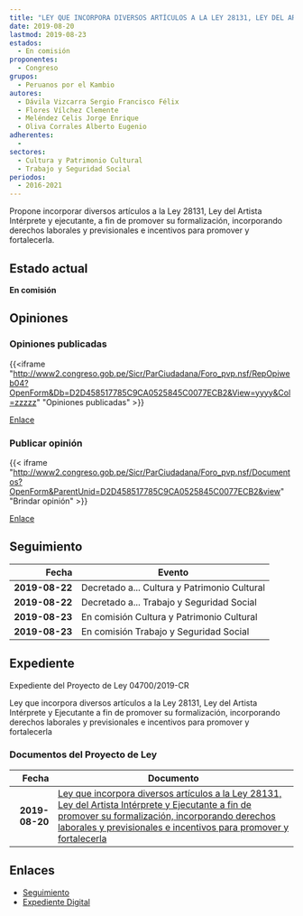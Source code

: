 ```yaml
---
title: "LEY QUE INCORPORA DIVERSOS ARTÍCULOS A LA LEY 28131, LEY DEL ARTISTA INTÉRPRETE Y EJECUTANTE A FIN DE PROMOVER SU FORMALIZACIÓN, INCORPORANDO DERECHOS LABORALES Y PREVISIONALES E INCENTIVOS PARA PROMOVER Y FORTALECERLA"
date: 2019-08-20
lastmod: 2019-08-23
estados: 
  - En comisión
proponentes: 
  - Congreso
grupos: 
  - Peruanos por el Kambio
autores: 
  - Dávila Vizcarra Sergio Francisco Félix
  - Flores Vílchez Clemente
  - Meléndez Celis Jorge Enrique
  - Oliva Corrales Alberto Eugenio
adherentes: 
  - 
sectores: 
  - Cultura y Patrimonio Cultural
  - Trabajo y Seguridad Social
periodos: 
  - 2016-2021
---
```


Propone incorporar diversos artículos a la Ley 28131, Ley del Artista Intérprete y ejecutante, a fin de promover su formalización, incorporando derechos laborales y previsionales e incentivos para promover y fortalecerla.


## Estado actual

**En comisión**

## Opiniones

### Opiniones publicadas

{{<iframe "http://www2.congreso.gob.pe/Sicr/ParCiudadana/Foro_pvp.nsf/RepOpiweb04?OpenForm&Db=D2D458517785C9CA0525845C0077ECB2&View=yyyy&Col=zzzzz" "Opiniones publicadas" >}}

[Enlace](http://www2.congreso.gob.pe/Sicr/ParCiudadana/Foro_pvp.nsf/RepOpiweb04?OpenForm&Db=D2D458517785C9CA0525845C0077ECB2&View=yyyy&Col=zzzzz)
### Publicar opinión

{{< iframe "http://www2.congreso.gob.pe/Sicr/ParCiudadana/Foro_pvp.nsf/Documentos?OpenForm&ParentUnid=D2D458517785C9CA0525845C0077ECB2&view" "Brindar opinión" >}}

[Enlace](http://www2.congreso.gob.pe/Sicr/ParCiudadana/Foro_pvp.nsf/Documentos?OpenForm&ParentUnid=D2D458517785C9CA0525845C0077ECB2&view)

## Seguimiento

| Fecha | Evento |
|------:|--------|
| **2019-08-22** | Decretado a... Cultura y Patrimonio Cultural|
| **2019-08-22** | Decretado a... Trabajo y Seguridad Social|
| **2019-08-23** | En comisión Cultura y Patrimonio Cultural|
| **2019-08-23** | En comisión Trabajo y Seguridad Social|


## Expediente

Expediente del Proyecto de Ley 04700/2019-CR

Ley que incorpora diversos artículos a la Ley 28131, Ley del Artista Intérprete y Ejecutante a fin de promover su formalización, incorporando derechos laborales y previsionales e incentivos para promover y fortalecerla


### Documentos del Proyecto de Ley

| Fecha | Documento |
|------:|--------|
| **2019-08-20** | [Ley que incorpora diversos artículos a la Ley 28131, Ley del Artista Intérprete y Ejecutante a fin de promover su formalización, incorporando derechos laborales y previsionales e incentivos para promover y fortalecerla](http://www.leyes.congreso.gob.pe/Documentos/2016_2021/Proyectos_de_Ley_y_de_Resoluciones_Legislativas/PL0470020190820.pdf) |

## Enlaces 

- [Seguimiento](http://www2.congreso.gob.pe/Sicr/TraDocEstProc/CLProLey2016.nsf/f7fff46988ca05b1052578e100829cc7/0c8175a6bfde765f0525845c006fa3ab?OpenDocument)
- [Expediente Digital](http://www2.congreso.gob.pe/Sicr/TraDocEstProc/CLProLey2016.nsf/f7fff46988ca05b1052578e100829cc7/0c8175a6bfde765f0525845c006fa3ab?OpenDocument&Click=05257FB7005EB655.eb71d0cf91d8294e05256cdf006b5706/$Body/0.1C6C)
